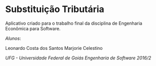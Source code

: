 # Substituição Tributária

Aplicativo criado para o trabalho final da disciplina de Engenharia Econômica para Software.

*Alunos*: 

Leonardo Costa dos Santos
Marjorie Celestino

_UFG - Universidade Federal de Goiás_
_Engenharia de Software 2016/2_
